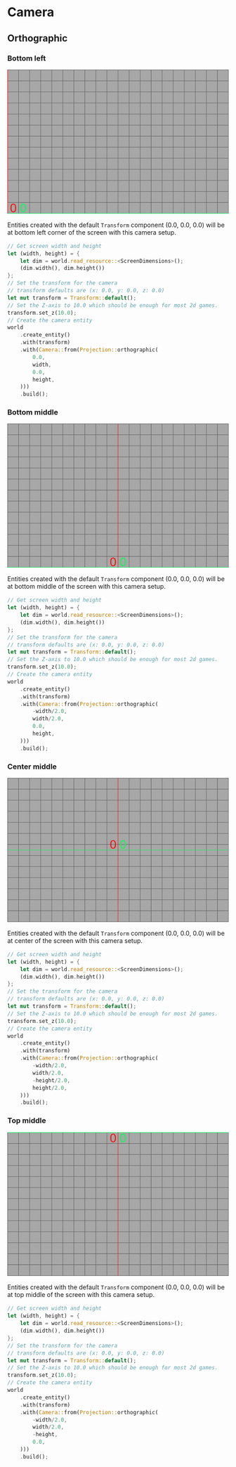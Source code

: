 # Camera
## Orthographic
### Bottom left
![Image of grid with bottom left x y axis](images/grid-ortho-2d-xy-bottom-left.png)

Entities created with the default `Transform` component (0.0, 0.0, 0.0) will be at bottom left corner of the screen with this camera setup.

```rust
// Get screen width and height
let (width, height) = {
    let dim = world.read_resource::<ScreenDimensions>();
    (dim.width(), dim.height())
};
// Set the transform for the camera
// transform defaults are (x: 0.0, y: 0.0, z: 0.0)
let mut transform = Transform::default();
// Set the Z-axis to 10.0 which should be enough for most 2d games.
transform.set_z(10.0);
// Create the camera entity
world
    .create_entity()
    .with(transform)
    .with(Camera::from(Projection::orthographic(
        0.0,
        width,
        0.0,
        height,
    )))
    .build();
```

### Bottom middle
![Image of grid with bottom middle x y axis](images/grid-ortho-2d-xy-bottom-middle.png)

Entities created with the default `Transform` component (0.0, 0.0, 0.0) will be at bottom middle of the screen with this camera setup.

```rust
// Get screen width and height
let (width, height) = {
    let dim = world.read_resource::<ScreenDimensions>();
    (dim.width(), dim.height())
};
// Set the transform for the camera
// transform defaults are (x: 0.0, y: 0.0, z: 0.0)
let mut transform = Transform::default();
// Set the Z-axis to 10.0 which should be enough for most 2d games.
transform.set_z(10.0);
// Create the camera entity
world
    .create_entity()
    .with(transform)
    .with(Camera::from(Projection::orthographic(
        -width/2.0,
        width/2.0,
        0.0,
        height,
    )))
    .build();
```

### Center middle
![Image of grid with center middle x y axis](images/grid-ortho-2d-xy-middle-middle.png)

Entities created with the default `Transform` component (0.0, 0.0, 0.0) will be at center of the screen with this camera setup.

```rust
// Get screen width and height
let (width, height) = {
    let dim = world.read_resource::<ScreenDimensions>();
    (dim.width(), dim.height())
};
// Set the transform for the camera
// transform defaults are (x: 0.0, y: 0.0, z: 0.0)
let mut transform = Transform::default();
// Set the Z-axis to 10.0 which should be enough for most 2d games.
transform.set_z(10.0);
// Create the camera entity
world
    .create_entity()
    .with(transform)
    .with(Camera::from(Projection::orthographic(
        -width/2.0,
        width/2.0,
        -height/2.0,
        height/2.0,
    )))
    .build();
```

### Top middle
![Image of grid with top middle x y axis](images/grid-ortho-2d-xy-top-middle.png)

Entities created with the default `Transform` component (0.0, 0.0, 0.0) will be at top middle of the screen with this camera setup.

```rust
// Get screen width and height
let (width, height) = {
    let dim = world.read_resource::<ScreenDimensions>();
    (dim.width(), dim.height())
};
// Set the transform for the camera
// transform defaults are (x: 0.0, y: 0.0, z: 0.0)
let mut transform = Transform::default();
// Set the Z-axis to 10.0 which should be enough for most 2d games.
transform.set_z(10.0);
// Create the camera entity
world
    .create_entity()
    .with(transform)
    .with(Camera::from(Projection::orthographic(
        -width/2.0,
        width/2.0,
        -height,
        0.0,
    )))
    .build();
```
